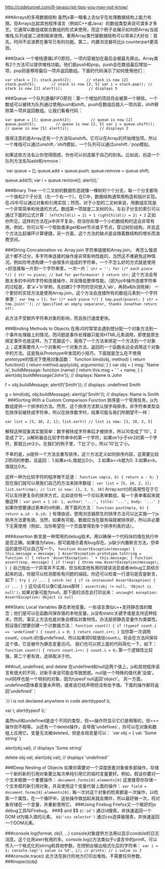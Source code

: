 http://codetunnel.com/9-javascript-tips-you-may-not-know/


###Arrays的多用数据结构
虽然js第一眼看上去似乎在处理数据结构上能力有限。但Arrays比起其他程序语言（例如C++或Java）的数组类型来说可谓多才多艺。它通常以数组或联合数组的形式来使用，而这个例子会展示如何把Array当成堆栈,队列或是二进制输来使用。重用Array类代替数据结构可以带来2大好处：首先，时间不会浪费在重写已有的功能。第二，内置浏览器将比js counterpart更高效。

###Stack
一个堆栈遵循LIFO原则，一项内容被加在最后会被最先移出。Array类有2个方法可以提供堆栈功能。他们是push和pop。push会在数组最后增加一项，pop则是移除最后一项并返回数组。下面的代码演示了如何使用他们：

`var stack = [];
stack.push(2);       // stack is now [2]
stack.push(5);       // stack is now [2, 5]
var i = stack.pop(); // stack is now [2]
alert(i);            // displays 5`

###Queue
一个队列遵循FIFO原则：第一个增加的项目将会被第一个移除。一个数组可以被转为队列通过使用push和shift。push在数组后插入一项内容，shift移除第一项并返回数组。让我们看看代码：

`var queue = [];
queue.push(2);         // queue is now [2]
queue.push(5);         // queue is now [2, 5]
var i = queue.shift(); // queue is now [5]
alert(i);              // displays 2`

值得注意的是Array还有一个方法叫unshift。它可以在Array的开始增加项。所以一个堆栈可以通过unshift／shift模拟，一个队列可以通过unshift／pop模拟。

如果这些方法名让你觉得困惑，你也可以创造属于自己的别名。比如说，创造一个队列方法名叫add和remove：

`var queue = [];
queue.add = queue.push;
queue.remove = queue.shift;

queue.add(1);
var i = queue.remove();
alert(i);`

###Binary Tree
一个二叉树的数据形态就像一棵树的个个分支。每一个分支都有一个值和2个子分支（左一个右一个）。在C中，数据结构通常用构造和指针实现。在JS中可以通过对象和引用实现；然而，对于小型的二叉树来说，用数组实现是一个非常简单和快速的方式。数组第一项就是二叉树的头。左右子分支的索引可以通过下面的公式计算：
`leftChild(i) = 2i + 1
rightChild(i) = 2i + 2`
正如你所见，这样的方法在js中并不复杂，但当你处理一个小的数结构时这会非常有用。例如，你可以写一个帮助类来get和set节点或子节点，穿过树形结构，并且这个方法比起循环计算便捷。另一方面，这个方法的缺点是会随着数结构的增长而浪费空间。

###String Concatenation vs. Array.join
字符串链接和Array.join。
再怎么强调这个都不过分，多字符串连接的操作是非常影响性能的，当然这不难避免这种情况。例如你考虑构建一个由很多片组成的字符串，一个不怎么好的方式就是使用+好连接每一片到一个字符串里，一次一片：
`str = '';
for (/* each piece */) {
  str += piece; // bad for performance!
}
return str;`
这个方法会导致太多的中间件字符和连接操作，并且降低整体性能。（因为js中操作连接字符串的过程是，拿'a'+'b'举例，先创建2个字符的空间放入‘ab’，再把a和b消除掉）
一个更好的实现方法是使用Array.join，这个方法会连接所有的数组元素到一个字符串里：
`var tmp = [];
for (/* each piece */) {
  tmp.push(piece);
}
str = tmp.join(''); // Specified an empty separator, thanks Jonathan
return str;`

此方法不受额外字符串对象的影响，而且执行速度更快。

###Binding Methods to Objects
在用JS时常常会遇到想分配一个对象方法到一个事件处理器上的情况。而问题是事件处理器只能背HTML元素调用，即使是原生绑定事件也是这样。为了克服这个，我用了一个方法来绑定一个方法到一个对象上；这里需要传入一个对象和一个对象方法，返回的一个函数永远会调用这个对象中的方法。这是我从Prototype中发现的小技巧，下面就是怎么在不使用prototype的情况下使用对象函数：
`function bind(obj, method) {
  return function() { return method.apply(obj, arguments); }
}
var obj = {
  msg: 'Name is',
  buildMessage: function (name) {
    return this.msg + ' ' + name;
  }
}
alert(obj.buildMessage('John')); // displays: Name is John

f = obj.buildMessage;
alert(f('Smith')); // displays: undefined Smith

g = bind(obj, obj.buildMessage);
alert(g('Smith')); // displays: Name is Smith
`
###Sorting With a Custom Comparison Function
排序是一个常用任务。js为数组提供一个排序的方法。然而，这个排序方法默认按字母排序。非字符串类型会在排序前被转成字符串，所以在排序数字时，结果可能与我们所期望不一样：

`var list = [5, 10, 2, 1];
list.sort()
// list is now: [1, 10, 2, 5]`

解释这种现象其实狠简单：数字被转成字符串后才被排序，所以10变成了‘10’，2变成了‘2’。js解析器会比较字符串中的第一个字符，如果str1小于str2的第一个字符，那就比str2小。在我们的例子里，‘1’比‘2’小，所以‘10’比‘2’小。

不幸的是，js提供一个方法去重写排序，这个方法定义如何排序内容，这需要比较2项间的参数，且返回：
1.如果a<b,值就比0小。
2.如果a==b就为0.
3.如果a>b，值就比0大。

这样一种为比较字符的程序微不足道：
`function cmp(a, b) {
  return a - b;
}`
现在我们就可以用我们自己的方法来排序数组：
`var list = [5, 10, 2, 1];
list.sort(cmp);
// list is now: [1, 2, 5, 10]`
Array.sort()的易用性在于它可以支持更复杂的排序方式，比如说你有一个论坛表单数组，每一个表单看起来就像这样：
`var post = {
  id: 1,
  author: '...',
  title: '...',
  body: '...'
}`
如果你想要通过表单的id判断，用下面的方法：
`function postCmp(a, b) {
  return a.id - b.id;
}`
有理由说，使用浏览器原生的排序方法可以比实施一个js排序方法更有效。当然，如果有可能，数据应当在服务端就被排序好，所以非必要下无需使用（例如，当你希望在一个页面里得到多个排序列表的话）。

###Assertion
断言是一种常用的debug技术。用以确保一个代码块的值在执行中是否正确。如果值为false，那可能暗示着有bug存在。js缺少内置断言方法，但幸运的是你可以自己写一个。
`function AssertException(message) { this.message = message; }
AssertException.prototype.toString = function () {
  return 'AssertException: ' + this.message;
}
function assert(exp, message) {
  if (!exp) {
    throw new AssertException(message);
  }
}`
自己抛出一个异常并不实用，但当和其他有用的错误消息或者debug工具结合起来的话，你就可以检测那些有问题的端砚。你还可以检查一行语句是否是断言，如下：
`try {
  // ...
}
catch (e) {
  if (e instanceof AssertException) {
    // ...
  }
}`
这句话可以像C或Java那样：
`assert(obj != null, 'Object is null');`
如果对象可能为null，那下面的消息会打印出来：
`uncaught exception: AssertException: Object is null`

###Static Local Variables
静态本地变量。一些语言类似c++支持静态值的概念；他们是可以在函数间保存值的本地变量。js没有static关键字或是支持这种技术。然而，事实上方法也是对象会模拟对象特性。办法是把静态变量作为类属性。假设我们想要创建一个计数器方法：
`function count() {
  if (typeof count.i == 'undefined') {
    count.i = 0;
  }
  return count.i++;
}`
当你第一次调用count，count.i的值undefined，所以如果把0赋值给count.i。将会在方法间保存这个值，它会被作为静态变量访问。
我们也可以把上面的代码简化一下，如下：
`function count() {
  return count.i++;
}
count.i = 0;`
第一个逻辑性比较强，第二个更有效，选择取决于你。

###null, undefined, and delete
在undefined和null这两个值上，js和其他程序语言有很大的不同，对新手来说可能会导致困惑。null是一个特殊的值代表‘没值’。null同样也是一个特别的对象，因为typeof null返回'object'。
另一方面，undefined意味着变量未声明，或者说已经声明但没有给予值。下面的操作都将返回'undefined'：

`// i is not declared anywhere in code
alert(typeof i);

var i;
alert(typeof i);`

虽然null和undefined是连个不同的类型，但==操作符显示它们是相等的，但===操作则不相等。
js还有一个delete操作，会导致'undefines'，你可以在对象和数组上应用它。变量无法被deleted，但是全局变量可以：
`var obj = {
  val: 'Some string'
}

alert(obj.val); // displays 'Some string'

delete obj.val;
alert(obj.val); // displays 'undefined'`

###Deep Nesting of Objects
如果你需要对一个深度嵌套对象做多部操作，存储一个新的新的引用对象要比每次单纯引用它的临时变量要好。例如，假设你要对一个文本框做一个重要操作：
`document.forms[0].elements[0]`
这里推荐你存储一个文本框的新引用对象，并且使用这个变量代替上面的操作：
`var field = document.forms[0].elements[0];`
每一次对这个对象的检索都是一次操作，以检索一个属性，在一个循环中，这些操作做加起来就会爆炸，所以最好做一次，将对象存储在一个变量，并重新使用它。
###Using Firebug
Firefox又一个极好的js debug工具叫Firebug。
###$ and $$
`$('id')`
通过id搜索，并快速返回一个DOM id为输入值的元素。
`$$('css selector')`
通过css选择器搜索，并快速返回一个DOM元素。

###console.log(format, obj1, ...)
console对象提供方法用以显示condole的日志消息。这个比用alert有用的多。console.log()方法类似于c语言中的printf。可以传入一个格式化的string和其他参数，在控制台输出格式化后的字符串：
`var i = 1;
console.log('i value is %d', i);
// prints:
// i value is 3`
###console.trace()
此方法在执行的地方打印出堆栈，不需要任何参数。
###inspect(obj)

